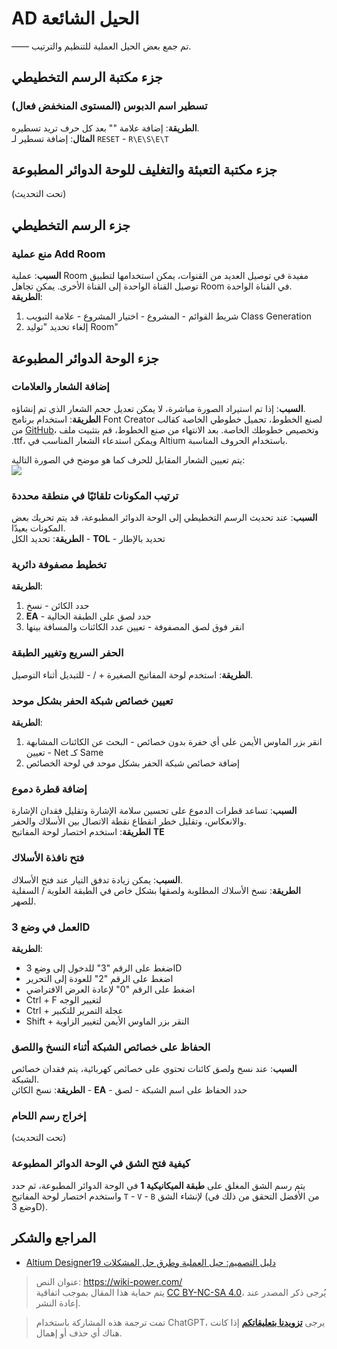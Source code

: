 # AD الحيل الشائعة

—— تم جمع بعض الحيل العملية للتنظيم والترتيب.

## جزء مكتبة الرسم التخطيطي

### تسطير اسم الدبوس (المستوى المنخفض فعال)

**الطريقة**: إضافة علامة "\" بعد كل حرف تريد تسطيره.  
**المثال**: إضافة تسطير لـ `RESET` - `R\E\S\E\T`

## جزء مكتبة التعبئة والتغليف للوحة الدوائر المطبوعة

(تحت التحديث)

## جزء الرسم التخطيطي

### منع عملية Add Room

**السبب**: عملية Room مفيدة في توصيل العديد من القنوات، يمكن استخدامها لتطبيق توصيل القناة الواحدة إلى القناة الأخرى. يمكن تجاهل Room في القناة الواحدة.  
**الطريقة**:

1. شريط القوائم - المشروع - اختيار المشروع - علامة التبويب Class Generation
2. إلغاء تحديد "توليد Room"

## جزء الوحة الدوائر المطبوعة

### إضافة الشعار والعلامات

**السبب**: إذا تم استيراد الصورة مباشرة، لا يمكن تعديل حجم الشعار الذي تم إنشاؤه.  
**الطريقة**: استخدام برنامج Font Creator لصنع الخطوط، تحميل خطوطي الخاصة كقالب من [GitHub](https://github.com/linyuxuanlin/Modularity_of_Functional_Circuit/tree/master/%E4%B8%93%E7%94%A8%E5%AD%97%E4%BD%93)، وتخصيص خطوطك الخاصة. بعد الانتهاء من صنع الخطوط، قم بتثبيت ملف .ttf، ويمكن استدعاء الشعار المناسب في Altium باستخدام الحروف المناسبة.

يتم تعيين الشعار المقابل للحرف كما هو موضح في الصورة التالية:  
![](https://img.wiki-power.com/d/wiki-media/img/20200207200606.png)

### ترتيب المكونات تلقائيًا في منطقة محددة

**السبب**: عند تحديث الرسم التخطيطي إلى الوحة الدوائر المطبوعة، قد يتم تحريك بعض المكونات بعيدًا.  
**الطريقة**: تحديد الكل - **TOL** - تحديد بالإطار

### تخطيط مصفوفة دائرية

**الطريقة**:

1. حدد الكائن - نسخ
2. **EA** - حدد لصق على الطبقة الحالية
3. انقر فوق لصق المصفوفة - تعيين عدد الكائنات والمسافة بينها

### الحفر السريع وتغيير الطبقة

**الطريقة**: استخدم لوحة المفاتيح الصغيرة + / - للتبديل أثناء التوصيل.

### تعيين خصائص شبكة الحفر بشكل موحد

**الطريقة**:

1. انقر بزر الماوس الأيمن على أي حفرة بدون خصائص - البحث عن الكائنات المشابهة - تعيين Net كـ Same
2. إضافة خصائص شبكة الحفر بشكل موحد في لوحة الخصائص

### إضافة قطرة دموع

**السبب**: تساعد قطرات الدموع على تحسين سلامة الإشارة وتقليل فقدان الإشارة والانعكاس، وتقليل خطر انقطاع نقطة الاتصال بين الأسلاك والحفر.  
**الطريقة**: استخدم اختصار لوحة المفاتيح **TE**

### فتح نافذة الأسلاك

**السبب**: يمكن زيادة تدفق التيار عند فتح الأسلاك.  
**الطريقة**: نسخ الأسلاك المطلوبة ولصقها بشكل خاص في الطبقة العلوية / السفلية للصهر.

### العمل في وضع 3D

**الطريقة**:

- اضغط على الرقم "3" للدخول إلى وضع 3D
- اضغط على الرقم "2" للعودة إلى التحرير
- اضغط على الرقم "0" لإعادة العرض الافتراضي
- Ctrl + F لتغيير الوجه
- Ctrl + عجلة التمرير للتكبير
- Shift + النقر بزر الماوس الأيمن لتغيير الزاوية

### الحفاظ على خصائص الشبكة أثناء النسخ واللصق

**السبب**: عند نسخ ولصق كائنات تحتوي على خصائص كهربائية، يتم فقدان خصائص الشبكة.  
**الطريقة**: نسخ الكائن - **EA** - حدد الحفاظ على اسم الشبكة - لصق

### إخراج رسم اللحام

(تحت التحديث)

### كيفية فتح الشق في الوحة الدوائر المطبوعة

يتم رسم الشق المغلق على **طبقة الميكانيكية 1** في الوحة الدوائر المطبوعة، ثم حدد واستخدم اختصار لوحة المفاتيح `T` - `V` - `B` لإنشاء الشق (من الأفضل التحقق من ذلك في وضع 3D).

## المراجع والشكر

- [Altium Designer19 دليل التصميم: حيل العملية وطرق حل المشكلات](https://item.jd.com/12756518.html)

> عنوان النص: <https://wiki-power.com/>  
> يتم حماية هذا المقال بموجب اتفاقية [CC BY-NC-SA 4.0](https://creativecommons.org/licenses/by/4.0/deed.zh)، يُرجى ذكر المصدر عند إعادة النشر.

> تمت ترجمة هذه المشاركة باستخدام ChatGPT، يرجى [**تزويدنا بتعليقاتكم**](https://github.com/linyuxuanlin/Wiki_MkDocs/issues/new) إذا كانت هناك أي حذف أو إهمال.

